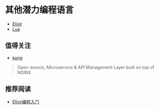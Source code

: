 # 其他潜力编程语言

- [Elixir](https://github.com/elixir-lang)
- [Lua](http://www.lua.org/)

## 值得关注

- [kong](https://github.com/Mashape/kong)

> Open-source, Microservice & API Management Layer built on top of NGINX

## 推荐阅读

- [Elixir编程入门](https://github.com/straightdave/programming_elixir)


